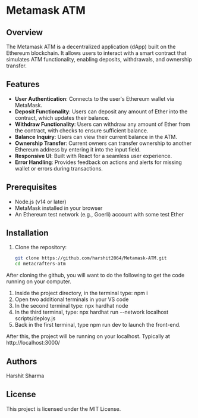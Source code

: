# Metamask ATM

## Overview

The Metamask ATM is a decentralized application (dApp) built on the Ethereum blockchain. It allows users to interact with a smart contract that simulates ATM functionality, enabling deposits, withdrawals, and ownership transfer.

## Features

- **User Authentication**: Connects to the user's Ethereum wallet via MetaMask.
- **Deposit Functionality**: Users can deposit any amount of Ether into the contract, which updates their balance.
- **Withdraw Functionality**: Users can withdraw any amount of Ether from the contract, with checks to ensure sufficient balance.
- **Balance Inquiry**: Users can view their current balance in the ATM.
- **Ownership Transfer**: Current owners can transfer ownership to another Ethereum address by entering it into the input field.
- **Responsive UI**: Built with React for a seamless user experience.
- **Error Handling**: Provides feedback on actions and alerts for missing wallet or errors during transactions.

## Prerequisites

- Node.js (v14 or later)
- MetaMask installed in your browser
- An Ethereum test network (e.g., Goerli) account with some test Ether

## Installation

1. Clone the repository:
   ```bash
   git clone https://github.com/harshit2064/Metamask-ATM.git
   cd metacrafters-atm

After cloning the github, you will want to do the following to get the code running on your computer.

1. Inside the project directory, in the terminal type: npm i
2. Open two additional terminals in your VS code
3. In the second terminal type: npx hardhat node
4. In the third terminal, type: npx hardhat run --network localhost scripts/deploy.js
5. Back in the first terminal, type npm run dev to launch the front-end.

After this, the project will be running on your localhost. 
Typically at http://localhost:3000/

## Authors

Harshit Sharma

## License

This project is licensed under the MIT License.
